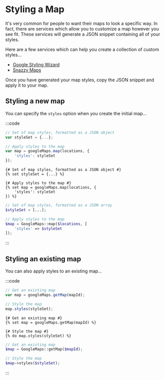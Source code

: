 # Styling a Map

It's very common for people to want their maps to look a specific way. In fact, there are services which allow you to customize a map however you see fit. These services will generate a JSON snippet containing all of your styles.

Here are a few services which can help you create a collection of custom styles...

 - [Google Styling Wizard](https://mapstyle.withgoogle.com)
 - [Snazzy Maps](https://snazzymaps.com/)
 
Once you have generated your map styles, copy the JSON snippet and apply it to your map.

## Styling a new map

You can specify the `styles` option when you create the initial map...

:::code
```js
// Set of map styles, formatted as a JSON object
var styleSet = {...};

// Apply styles to the map
var map = googleMaps.map(locations, {
    'styles': styleSet
});
```
```twig
{# Set of map styles, formatted as a JSON object #}
{% set styleSet = {...} %}

{# Apply styles to the map #}
{% set map = googleMaps.map(locations, {
    'styles': styleSet
}) %}
```
```php
// Set of map styles, formatted as a JSON array
$styleSet = [...];

// Apply styles to the map
$map = GoogleMaps::map($locations, [
    'styles' => $styleSet
]);
```
:::

## Styling an existing map

You can also apply styles to an existing map...

:::code
```js
// Get an existing map
var map = googleMaps.getMap(mapId);

// Style the map
map.styles(styleSet);
```
```twig
{# Get an existing map #}
{% set map = googleMaps.getMap(mapId) %}

{# Style the map #}
{% do map.styles(styleSet) %}
```
```php
// Get an existing map
$map = GoogleMaps::getMap($mapId);

// Style the map
$map->styles($styleSet);
```
:::
